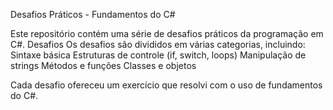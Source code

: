 Desafios Práticos - Fundamentos do C#

Este repositório contém uma série de desafios práticos da programação em C#.
Desafios
Os desafios são divididos em várias categorias, incluindo:
    Sintaxe básica
    Estruturas de controle (if, switch, loops)
    Manipulação de strings
    Métodos e funções
    Classes e objetos

Cada desafio ofereceu um exercício que resolvi com o uso de fundamentos do C#.
